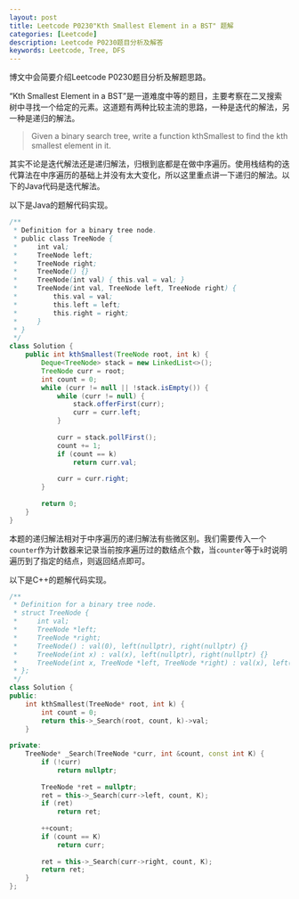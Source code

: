 ```yaml
---
layout: post
title: Leetcode P0230"Kth Smallest Element in a BST" 题解
categories: [Leetcode]
description: Leetcode P0230题目分析及解答
keywords: Leetcode, Tree, DFS
---
```


博文中会简要介绍Leetcode P0230题目分析及解题思路。

“Kth Smallest Element in a BST”是一道难度中等的题目，主要考察在二叉搜索树中寻找一个给定的元素。这道题有两种比较主流的思路，一种是迭代的解法，另一种是递归的解法。

> Given a binary search tree, write a function kthSmallest to find the kth smallest element in it.

其实不论是迭代解法还是递归解法，归根到底都是在做中序遍历。使用栈结构的迭代算法在中序遍历的基础上并没有太大变化，所以这里重点讲一下递归的解法。以下的Java代码是迭代解法。

以下是Java的题解代码实现。
```java
/**
 * Definition for a binary tree node.
 * public class TreeNode {
 *     int val;
 *     TreeNode left;
 *     TreeNode right;
 *     TreeNode() {}
 *     TreeNode(int val) { this.val = val; }
 *     TreeNode(int val, TreeNode left, TreeNode right) {
 *         this.val = val;
 *         this.left = left;
 *         this.right = right;
 *     }
 * }
 */
class Solution {
    public int kthSmallest(TreeNode root, int k) {
        Deque<TreeNode> stack = new LinkedList<>();
        TreeNode curr = root;
        int count = 0;
        while (curr != null || !stack.isEmpty()) {
            while (curr != null) {
                stack.offerFirst(curr);
                curr = curr.left;
            }
            
            curr = stack.pollFirst();
            count += 1;
            if (count == k)
                return curr.val;
            
            curr = curr.right;
        }
        
        return 0;
    }
}
```

本题的递归解法相对于中序遍历的递归解法有些微区别。我们需要传入一个`counter`作为计数器来记录当前按序遍历过的数结点个数，当`counter`等于`k`时说明遍历到了指定的结点，则返回结点即可。

以下是C++的题解代码实现。
```cpp
/**
 * Definition for a binary tree node.
 * struct TreeNode {
 *     int val;
 *     TreeNode *left;
 *     TreeNode *right;
 *     TreeNode() : val(0), left(nullptr), right(nullptr) {}
 *     TreeNode(int x) : val(x), left(nullptr), right(nullptr) {}
 *     TreeNode(int x, TreeNode *left, TreeNode *right) : val(x), left(left), right(right) {}
 * };
 */
class Solution {
public:
    int kthSmallest(TreeNode* root, int k) {
        int count = 0;
        return this->_Search(root, count, k)->val;
    }
    
private:
    TreeNode* _Search(TreeNode *curr, int &count, const int K) {
        if (!curr)
            return nullptr;
        
        TreeNode *ret = nullptr;
        ret = this->_Search(curr->left, count, K);
        if (ret)
            return ret;
        
        ++count;
        if (count == K)
            return curr;
        
        ret = this->_Search(curr->right, count, K);
        return ret;
    }
};
```